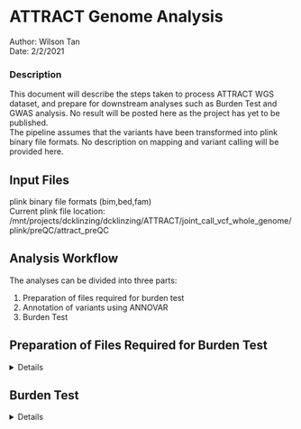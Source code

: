 # ATTRACT Genome Analysis  
Author: Wilson Tan  
Date: 2/2/2021  

### Description  
This document will describe the steps taken to process ATTRACT WGS dataset, and prepare for downstream analyses such as Burden Test and GWAS analysis.
No result will be posted here as the project has yet to be published.  
The pipeline assumes that the variants  have been transformed into plink binary file formats. No description on mapping and variant calling will be provided here.  

## Input Files  
plink binary file formats (bim,bed,fam)  
Current plink file location: /mnt/projects/dcklinzing/dcklinzing/ATTRACT/joint_call_vcf_whole_genome/plink/preQC/attract_preQC  

## Analysis Workflow  
The analyses can be divided into three parts:  
1. Preparation of files required for burden test  
2. Annotation of variants using ANNOVAR  
3. Burden Test  

## Preparation of Files Required for Burden Test  
<details>  
<summary> Details </summary>  
The script involved in this section can be found in bin/WGSfiltering.sh.  
  
### Filtering Criteria  

1. Rate of Genotype missingness per individual: 5%
2. Autosomes only  
3. Heterozygosity (retain F statistics within 3 std from population mean)  
4. Relatedness score cutoff 20%  
5. HWE: 1e-6  
6. Genotype missingness: 5%  

## Steps  
Step 1: Remove autosome and individuals with genotype missingness per individual (missing) > 5%  
Step 2: Variant pruning, remove related samples as well as samples with unusual heterozygosity  
Step 3: Variant filtering for common variant (for computation of population) and remove differential missing SNPs  
Step 4: run PCA to identify population stratification, and divide samples into chinese/indian/malays  
Step 5: Ancestry-specific calculation to identify ancestry-level-common-variants  
Step 6: extract RARE SNPs (excluding those which are common at ancestry level) MAF<0.01  
Step 7: If you want to obtain samples which are clearly defined as chinese/malay/indian, use the following files. Else, the above file in STep 6 is ok, and you can adjust for population stratification later in model using the PC values  

  
## Final files for all analyses  
1. rare_parse2_QC_filtered_attract_preQC (without removing mixed lineage)  
2. final_rare_ATTRACT (removing mixed lineages)  

</details>  


## Burden Test  

<details>  
<summary> Details </summary>  
The script involved in this section can be found in bin/burdentest/burdentestPIPELINE.sh.  
Dependencies:  

1. SKAT  (https://cran.r-project.org/web/packages/SKAT/index.html)  

2. PLINK v1.9 (https://zzz.bwh.harvard.edu/plink/)  

This pipeline runs on SGE. Please modify the execution of the scripts if you have other linux system.  
The key script to burdentestPIPELINE.sh is bin/burdentest/burden.sh.  

### Running Burden Test Pipeline on SGE / Aquila:  
```
###Step 1: Make a folder with any folder name (Eg: SIFT_Polyphen #I would only want to collapse variants that are predicted as pathogenic by SIFT/Polyphen)  
mkdir SIFT_Polyphen;
###Step 2: Create listvariants.sh to create target.setid required for the analysis (See bin/burdentest/listvariants.sh for details)
vi listvariants.sh
###Step 3: Run burdentestPIPELINE.sh
sh burdentestPIPELINE.sh
###Step 4: Run postBURDENTESTpipeline.sh
sh postBURDENTESTpipeline.sh
```  
#### Description of the steps:  
##### Step 1: Make a folder with any folder name  
First, create a folder. The name of the folder should be intuitive. For example, if you are interested to perform Burden Test on pathogenic variants, the folder name should be pathogenic.  
```
mkdir Pathogenic
cd Pathogenic
```  
##### Step 2: Create listvariants.sh  
Next, create listvariants.sh that will concanate the list of variants predicted to be damaging by SIFT//Polyphen into a file called target.setid.  
To prevent double counting, kindly use "uniq".  

```
cat ../sift.setid ../polyphen.setid | sort | uniq > target.setid
```  

##### Step 3: Run burdentestPIPELINE.sh  
Store thie pipeline in a bin folder of your interest. For me, I have stored it in "/mnt/projects/wlwtan/cardiac_epigenetics/burden.sh". Therefore, before you start the analysis, change the location of the script (Full Path).  
Firstly, the pipeline will create 10,000 commands to execute burden test. (depends on the number of genes in setid file formed in Step 2).  
Next, the pipeline will split the 10,000 commands into groups of 50. You are now allowed to run 10K parallel jobs on Aquila.  
Lastly, 200 parallel jobs will be submitted to Aquila, each job should take about 1 hour.  
Note: Also kindly read burden.sh section below on how to setup the filepath within the burden.sh scripts (especially the location of plink binary files).  


```
## Form the cmd for burdentest
## target.setid can be formed by using listvariants.sh file found in the bin
## setid file <gene id><variant>
awk '{print "sh /mnt/projects/wlwtan/cardiac_epigenetics/burden.sh "$1}' target.setid | uniq > burden.cwd

## If aquila is still being used, I will split all genes into 50 lines per script, and run
split --lines=50 burden.cwd
ls x* | awk '{print "qsub -pe OpenMP 1 -l h_rt=2:00:00,mem_free=20G -V -cwd "$1}' > run.cwd
sh run.cwd
## Good luck
```  

##### Step 4: Run postBURDENTESTpipeline.sh  
This wrapper ws created to facilitate the consolidation of burden test p-values and to perform multiple-testing correction.  
The path of a few files must be organized properly:  
1. countVARperGENE.r  
2. qqplot.r  
3. manhatan.r  
These files can be found in bin/burdentest  
The final burden test output will be recorded in annotated_statistics.txt.  

```
### Step 1: Transfer all gene p-value files into a folder (allstat)
mkdir allstat
mv *.stat allstat/


### Step 2: Count number of variants per gene
Rscript-3.5.1 bin/burdentest/countVARperGENE.r target.setid

### Step 3: adjust p-value and plot various graphs
cat allstat/*.stat | grep BURDEN | sort -k2,2g > statistics.txt
Rscript-3.5.1 bin/burdentest/qqplot.r statistics.txt burden.qqplot.png
Rscript-3.5.1 bin/burdentest/manhatan.r statistics.txt burden.manhatan.png
```  

####Expected Output  
##### annotated_statistics.txt  
| gid | P.value | test | bonferroni | chr | start | end | hgnc | biotype | variant.count |
| --- | --- | --- | --- | --- | --- | --- | --- | --- | --- |
| GENE100 | 3.03e-06 | BURDEN | 0.04 | chr19 | 400002 | 42719898 | GENE100 | protein_coding | 8 |
| GENE20 | 2.03e-06 | BURDEN | 0.1 | chr1 | 600302 | 2714898 | GENE30 | protein_coding | 34 |  


##### qqplot.png  
![QQPLOT](https://github.com/lwtan90/ATTRACTgenome/blob/master/img/qqplot.png)  

##### manhattan.png  


  
### Details about burden.sh  
Burden.sh will consolidate the list of variants (depending on the category of interest) that are located within the coding region of a gene,
and perform SKAT/Burden test using the function implemented in R package SKAT. Plink is required to convert the genotype files into matrix format 
required by the R package for processing. Other files required for the FAM files and eigenvec files from PCA analysis performed in WGSfiltering.sh.    


```
#!/bin/bash

PLINK=/mnt/projects/wlwtan/cardiac_epigenetics/SG10K/ATTRACT/GWAS/plink
GENE=$1


## forming input required for burden test
grep $GENE target.setid | awk '{print $2}' > "test_"$GENE".id"
$PLINK --bfile EXONPLUS.parse3_rare_parse1_QC_filtered_attract_preQC --extract "test_"$GENE".id" --out "test_"$GENE --make-bed

## Burden tes takes in genotype matrix
$PLINK --bfile "test_"$GENE --recodeA --out "test_"$GENE".mat"

## Actual burden test is done here
Rscript-3.5.1 /mnt/projects/wlwtan/cardiac+_epigenetics/burdentest.r $GENE
rm "test_"$GENE*
```  


If you have decided to run burden test on 1 gene, just run the following:  
```
sh burden.sh GENE1  

```  
  
Expect Output from burden.sh:  
```
   file       pvalue   test
1 GENE1 4.781062e-04   SKAT
2 GENE1 3.030084e-06 BURDEN
```  

Description of the columns:  
1. file: the gene of interest with the collapsed variants (In this case, GENE1).    
2. pvalue: unadjusted p-value from SKAT and Burden Test. Multiple testing correction (Bonferroni) is highly recommended with the p-value obtained from other genes.  
3. test: Burden or SKAT test.  



</details>  
